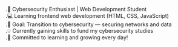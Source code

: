 .🔐 Cybersecurity Enthusiast | Web Development Student  
.💻 Learning frontend web development (HTML, CSS, JavaScript)  
.🚀 Goal: Transition to cybersecurity — securing networks and data  
.💡 Currently gaining skills to fund my cybersecurity studies  
.🌱 Committed to learning and growing every day!  
